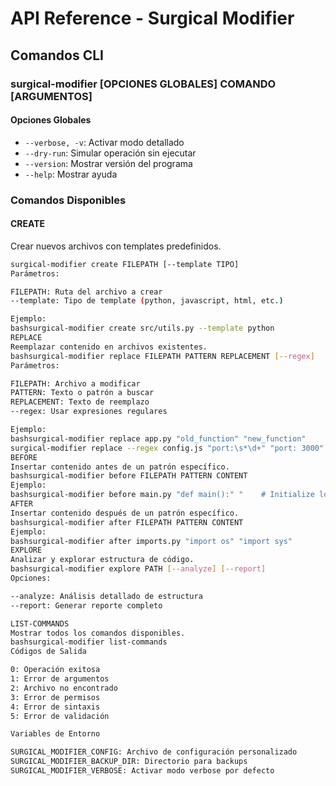 # API Reference - Surgical Modifier

## Comandos CLI

### surgical-modifier [OPCIONES GLOBALES] COMANDO [ARGUMENTOS]

#### Opciones Globales
- `--verbose, -v`: Activar modo detallado
- `--dry-run`: Simular operación sin ejecutar
- `--version`: Mostrar versión del programa
- `--help`: Mostrar ayuda

### Comandos Disponibles

#### CREATE
Crear nuevos archivos con templates predefinidos.

```bash
surgical-modifier create FILEPATH [--template TIPO]
Parámetros:

FILEPATH: Ruta del archivo a crear
--template: Tipo de template (python, javascript, html, etc.)

Ejemplo:
bashsurgical-modifier create src/utils.py --template python
REPLACE
Reemplazar contenido en archivos existentes.
bashsurgical-modifier replace FILEPATH PATTERN REPLACEMENT [--regex]
Parámetros:

FILEPATH: Archivo a modificar
PATTERN: Texto o patrón a buscar
REPLACEMENT: Texto de reemplazo
--regex: Usar expresiones regulares

Ejemplo:
bashsurgical-modifier replace app.py "old_function" "new_function"
surgical-modifier replace --regex config.js "port:\s*\d+" "port: 3000"
BEFORE
Insertar contenido antes de un patrón específico.
bashsurgical-modifier before FILEPATH PATTERN CONTENT
Ejemplo:
bashsurgical-modifier before main.py "def main():" "    # Initialize logging"
AFTER
Insertar contenido después de un patrón específico.
bashsurgical-modifier after FILEPATH PATTERN CONTENT
Ejemplo:
bashsurgical-modifier after imports.py "import os" "import sys"
EXPLORE
Analizar y explorar estructura de código.
bashsurgical-modifier explore PATH [--analyze] [--report]
Opciones:

--analyze: Análisis detallado de estructura
--report: Generar reporte completo

LIST-COMMANDS
Mostrar todos los comandos disponibles.
bashsurgical-modifier list-commands
Códigos de Salida

0: Operación exitosa
1: Error de argumentos
2: Archivo no encontrado
3: Error de permisos
4: Error de sintaxis
5: Error de validación

Variables de Entorno

SURGICAL_MODIFIER_CONFIG: Archivo de configuración personalizado
SURGICAL_MODIFIER_BACKUP_DIR: Directorio para backups
SURGICAL_MODIFIER_VERBOSE: Activar modo verbose por defecto
